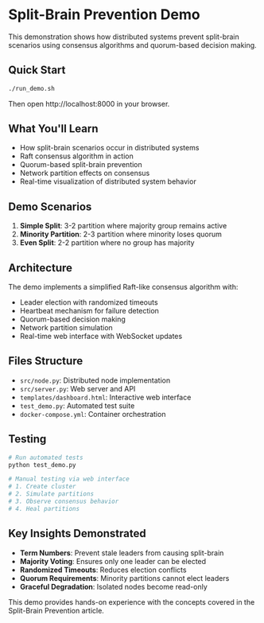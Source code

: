 # Split-Brain Prevention Demo

This demonstration shows how distributed systems prevent split-brain scenarios using consensus algorithms and quorum-based decision making.

## Quick Start

```bash
./run_demo.sh
```

Then open http://localhost:8000 in your browser.

## What You'll Learn

- How split-brain scenarios occur in distributed systems
- Raft consensus algorithm in action
- Quorum-based split-brain prevention
- Network partition effects on consensus
- Real-time visualization of distributed system behavior

## Demo Scenarios

1. **Simple Split**: 3-2 partition where majority group remains active
2. **Minority Partition**: 2-3 partition where minority loses quorum
3. **Even Split**: 2-2 partition where no group has majority

## Architecture

The demo implements a simplified Raft-like consensus algorithm with:
- Leader election with randomized timeouts
- Heartbeat mechanism for failure detection
- Quorum-based decision making
- Network partition simulation
- Real-time web interface with WebSocket updates

## Files Structure

- `src/node.py`: Distributed node implementation
- `src/server.py`: Web server and API
- `templates/dashboard.html`: Interactive web interface
- `test_demo.py`: Automated test suite
- `docker-compose.yml`: Container orchestration

## Testing

```bash
# Run automated tests
python test_demo.py

# Manual testing via web interface
# 1. Create cluster
# 2. Simulate partitions
# 3. Observe consensus behavior
# 4. Heal partitions
```

## Key Insights Demonstrated

- **Term Numbers**: Prevent stale leaders from causing split-brain
- **Majority Voting**: Ensures only one leader can be elected
- **Randomized Timeouts**: Reduces election conflicts
- **Quorum Requirements**: Minority partitions cannot elect leaders
- **Graceful Degradation**: Isolated nodes become read-only

This demo provides hands-on experience with the concepts covered in the Split-Brain Prevention article.
